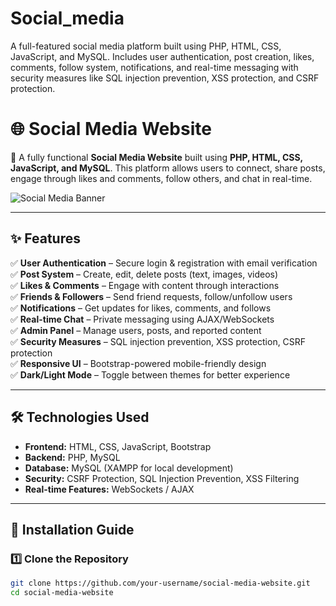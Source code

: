 # Social_media
A full-featured social media platform built using PHP, HTML, CSS, JavaScript, and MySQL. Includes user authentication, post creation, likes, comments, follow system, notifications, and real-time messaging with security measures like SQL injection prevention, XSS protection, and CSRF protection.
# 🌐 Social Media Website

🚀 A fully functional **Social Media Website** built using **PHP, HTML, CSS, JavaScript, and MySQL**. This platform allows users to connect, share posts, engage through likes and comments, follow others, and chat in real-time.

![Social Media Banner](https://via.placeholder.com/1200x400?text=Social+Media+Website)  

---

## ✨ Features

✅ **User Authentication** – Secure login & registration with email verification  
✅ **Post System** – Create, edit, delete posts (text, images, videos)  
✅ **Likes & Comments** – Engage with content through interactions  
✅ **Friends & Followers** – Send friend requests, follow/unfollow users  
✅ **Notifications** – Get updates for likes, comments, and follows  
✅ **Real-time Chat** – Private messaging using AJAX/WebSockets  
✅ **Admin Panel** – Manage users, posts, and reported content  
✅ **Security Measures** – SQL injection prevention, XSS protection, CSRF protection  
✅ **Responsive UI** – Bootstrap-powered mobile-friendly design  
✅ **Dark/Light Mode** – Toggle between themes for better experience  

---

## 🛠️ Technologies Used

- **Frontend:** HTML, CSS, JavaScript, Bootstrap  
- **Backend:** PHP, MySQL  
- **Database:** MySQL (XAMPP for local development)  
- **Security:** CSRF Protection, SQL Injection Prevention, XSS Filtering  
- **Real-time Features:** WebSockets / AJAX  

---

## 📂 Installation Guide

### **1️⃣ Clone the Repository**
```sh
git clone https://github.com/your-username/social-media-website.git
cd social-media-website
